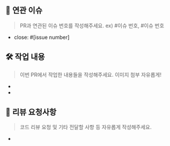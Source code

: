 ## 📑 연관 이슈
>PR과 연관된 이슈 번호를 작성해주세요. ex) #이슈 번호, #이슈 번호

- close: #[issue number]

## 🛠️ 작업 내용
>이번 PR에서 작업한 내용들을 작성해주세요. 이미지 첨부 자유롭게!

- 
- 


## 👀 리뷰 요청사항
>코드 리뷰 요청 및 기타 전달할 사항 등 자유롭게 작성해주세요.

- 
